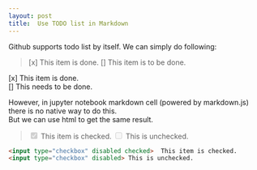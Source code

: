 ```yaml
---
layout: post
title:  Use TODO list in Markdown
---
```


Github supports todo list by itself. We can simply do following:
> [x] This item is done.
> [] This item is to be done.

[x] This item is done.  
[] This needs to be done.  

However, in jupyter notebook markdown cell (powered by markdown.js) there is no native way to do this.  
But we can use html to get the same result. 

> <input type="checkbox" disabled checked>  This item is checked.
> <input type="checkbox" disabled> This is unchecked.


```html
<input type="checkbox" disabled checked>  This item is checked.
<input type="checkbox" disabled> This is unchecked.
```
